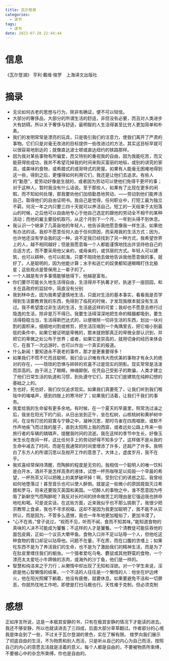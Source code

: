 ```yaml
---
title: 瓦尔登湖
categories:
  - 读书
tags:
  - 读书
date: 2023-07-28 22:44:44
---
```


# 信息

《瓦尔登湖》 亨利·戴维·梭罗　上海译文出版社

# 摘录

- 无论如何古老的思想与行为，除非有确证，便不可以轻信。
- 大部分的奢侈品，大部分的所谓生活的舒适，非但没有必要，而且对人类进步大有妨碍。所以关于奢侈与舒适，最明智的人生活得甚至比穷人更加简单和朴素。
-	我们的发明常常是漂亮的玩具，只是吸引我们的注意力，使我们离开了严肃的事物。它们只是对毫无改进的目标提供一些改进过的方法，其实这目标早就可以很容易地到达的；就像直达波士顿或直达纽约的铁路那样。
-	因为我对某些事物有所偏爱，而又特别的重视我的自由，因为我能吃苦，而又能获得些成功，我并不希望花掉我的时间来购买富丽的地毡，或别的讲究的家具，或美味的食物，或希腊式的或哥特式的房屋。如果有人能毫无困难地得到这一些，得到之后，更懂得如何利用它们，我还是让他们去追求。有些人的“勤恳”，爱劳动好像是生就的，或者因为劳动可以使他们免得干更坏的事；对于这种人，暂时我没有什么话说。至于那些人，如果有了比现在更多的闲暇，而不知如何处理，那我要劝他们加倍勤恳地劳动，——劳动到他们能养活自己，取得他们的自由证明书。我自己是觉得，任何职业中，打短工最为独立不羁，何况一年之内只要三四十天就可以养活自己。短工的一天结束于太阳落山的时候，之后他可以自由地专心于他自己选定的跟他的劳动全不相干的某种活动；而他的雇主要投机取巧，从这个月到下一个月，一年到头得不到休息。
-	我认识一个继承了几英亩地的年轻人，他告诉我他愿意像我一样生活，如果他有办法的话。我却不愿意任何人由于任何原因，而采用我的生活方式；因为，也许他还没有学会我的这一种，说不定我已经找到了另一种方式，我希望世界上的人，越不相同越好；但是我愿意每一个人都能谨慎地找出并坚持他自己的合适方式，而不要采用他父亲的，或母亲的，或邻居的方式。年轻人可以建筑，也可以耕种，也可以航海，只要不阻挠他去做他告诉我他愿意做的事，就好了。人是聪明的，因为他能计算；水手和逃亡的奴隶都知道眼睛盯住北极星；这些观点是管保用上一辈子的了。
-	一个人越是有许多事情能够放得下，他越是富有。
-	你们要尽可能长久地生活得自由，生活得并不执著才好。执迷于一座田园，和关在县政府的监狱中，简直没有分别
-	我到林中去，因为我希望谨慎地生活，只面对生活的基本事实，看看我是否学得到生活要教育我的东西，免得到了临死的时候，才发现我根本就没有生活过。我不希望度过非生活的生活，生活是这样的可爱；我却也不愿意去修行过隐逸的生活，除非是万不得已。我要生活得深深地把生命的精髓都吸到，要生活得稳稳当当，生活得斯巴达式的，以便根除一切非生活的东西，划出一块刈割的面积来，细细地刈割或修剪，把生活压缩到一个角隅里去，把它缩小到最低的条件中，如果它被证明是卑微的，那末就把那真正的卑微全部认识到，并把它的卑微之处公布于世界；或者，如果它是崇高的，就用切身的经历来体会它，在我下一次远游时，也可以作出一个真实的报道。
-	什么新闻！要知道永不衰老的事件，那才是更重要得多！
-	如果我们不慌不忙而且聪明，我们会认识唯有伟大而优美的事物才有永久的绝对的存在，——琐琐的恐惧与碎碎的欢喜不过是现实的阴影。现实常常是活泼而崇高的。由于闭上了眼睛，神魂颠倒，任凭自己受影子的欺骗，人类才建立了他们日常生活的轨道和习惯，到处遵守它们，其实它们是建筑在纯粹幻想的基础之上的。
-	生也好，死也好，我们仅仅追求现实。如果我们真要死了，让我们听到我们喉咙中的咯咯声，感到四肢上的寒冷好了；如果我们活着，让我们干我们的事务。
- 我爱给我的生命留有更多余地。有时候，在一个夏天的早晨里，照常洗过澡之后，我坐在阳光下的门前，从日出坐到正午，坐在松树，山核桃树和黄栌树中间，在没有打扰的寂寞与宁静之中，凝神沉思，那时鸟雀在四周唱歌，或默不作声地疾飞而过我的屋子，直到太阳照上我的西窗，或者远处公路上传来一些旅行者的车辆的辚辚声，提醒我时间的流逝。我在这样的季节中生长，好像玉米生长在夜间一样，这比任何手上的劳动好得不知多少了。这样做不是从我的生命中减去了时间，而是在我通常的时间里增添了许多，还超产了许多。我明白了东方人的所谓沉思以及抛开工作的意思了。大体上，虚度岁月，我不在乎。
-	我欢喜经常保持清醒，而陶醉的程度是无穷的。我相信一个聪明人的唯一饮料是白开水，酒并不是怎样高贵的液体，试想一杯热咖啡足以捣毁一个早晨的希望，一杯热茶又可以把晚上的美梦破坏掉！啊，受到它们的诱惑之后，我曾经如何地堕落过！甚至音乐也可以使人醉倒。就是这一些微小的原因竟毁灭过希腊和罗马，将来还要毁灭英国和美国。一切醉人的事物之中，谁不愿意因为呼吸了新鲜空气而陶醉呢？我反对长时间的拼命做苦工的理由是它强迫我也拼命地吃和喝。可是说实话，在这些方面，近来我似乎也不那么挑剔了。我很少把宗教带上食桌，我也不寻求祝福，这却不是因为我更加聪明了，我不能不从实供认，而是因为，不管多么遗憾，我也一年年地更加粗俗了，更加冷漠了。
-	“心不在焉，”曾子说过，“视而不见，听而不闻，食而不知其味。”能知道食物的真味的人决不可能成为饕餮；不这样的人才是饕餮。一个清教徒可能狂吞他的面包皮屑，正如一个议员大嚼甲鱼。食物入口并不足以玷辱一个人，但他吃这种食物的胃口却足以玷辱他。问题不在量，不在质，而在口腹的贪嗜上；如果吃东西不是为了养活我们的生命，也不是为了激励我们的精神生活，而是为了在肚皮里缠住我们的蛔虫。一个猎者爱吃乌龟、麝鼠或其他野蛮的食物，一个漂亮太太爱吃小牛蹄做的冻肉，或海外的沙丁鱼，他们是一样的。
-	智慧和纯洁来之于力行；从懒惰中却出现了无知和淫欲。对一个学生来说，淫欲是他心智懒惰的结果，一个不洁的人往往是一个懒惰的人：他坐在炉边烤火，他在阳光照耀下躺着，他没有疲倦，就要休息。如果要避免不洁和一切罪恶，你就热忱地工作吧，即使是打扫马厩也行。天性难于克制，但必须克制

# 感想

正如序言所说，这是一本极其安静的书，只有在极其安静的情况下才能读的进去。我还不够安静，所以也就读进去了三四成，后面大部分草草翻过。作者部分的心境我是体会到了一些，不过关于瓦尔登湖的景色，实在了解有限。
梭罗向我们展示了彻底自由的生活，不为物质和别人而活，只是听从自己的内心为自己而活，按照自己的内心的意愿去活就是活着的意义。每个人都是自由的，不要被物质所束缚，不要被心中的杂念所束缚，你也是自由的。